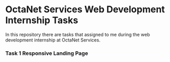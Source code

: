 # OctaNet Services Web Development Internship Tasks
In this repository there are tasks that assigned to me during the web development internship at OctaNet Services.
### Task 1 Responsive Landing Page

